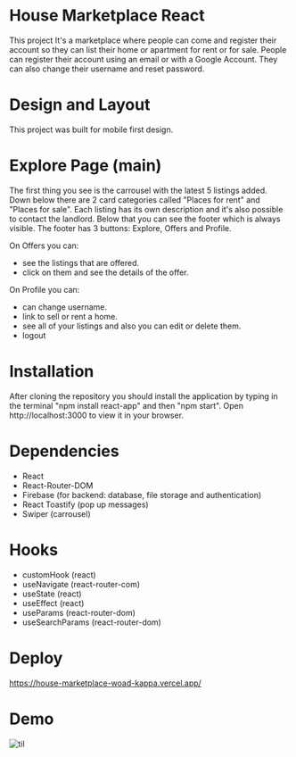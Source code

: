 # House Marketplace React

This project It's a marketplace where people can come and register their account so they can list their home or apartment for rent or for sale. People can register their account using an email or with a Google Account. They can also change their username and reset password.

# Design and Layout

This project was built for mobile first design.

# Explore Page (main)

The first thing you see is the carrousel with the latest 5 listings added. Down below there are 2 card categories called "Places for rent" and "Places for sale". Each listing has its own description and it's also possible to contact the landlord. Below that you can see the footer which is always visible. The footer has 3 buttons: Explore, Offers and Profile.

On Offers you can:

- see the listings that are offered.
- click on them and see the details of the offer.

On Profile you can:

- can change username.
- link to sell or rent a home.
- see all of your listings and also you can edit or delete them.
- logout

# Installation

After cloning the repository you should install the application by typing in the terminal "npm install react-app" and then "npm start".
Open http://localhost:3000 to view it in your browser.

# Dependencies

- React
- React-Router-DOM
- Firebase (for backend: database, file storage and authentication)
- React Toastify (pop up messages)
- Swiper (carrousel)

# Hooks

- customHook (react)
- useNavigate (react-router-com)
- useState (react)
- useEffect (react)
- useParams (react-router-dom)
- useSearchParams (react-router-dom)

# Deploy

https://house-marketplace-woad-kappa.vercel.app/

# Demo

![til](./public/demoGif/demo.gif)
